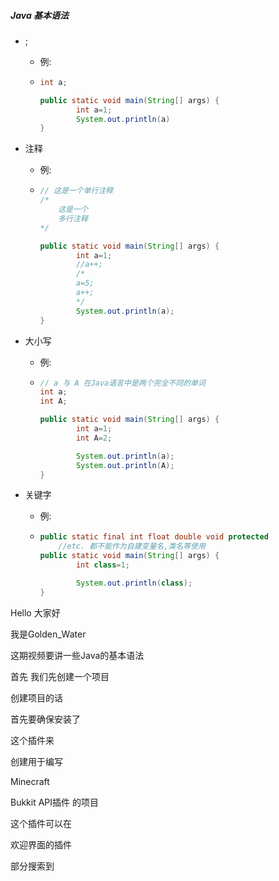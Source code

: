 ##### Java 基本语法

- ;

  - 例:

  - ```java
    int a;
    
    public static void main(String[] args) {
            int a=1;
            System.out.println(a)
    }
    ```

- 注释

  - 例:

  - ```java
    // 这是一个单行注释
    /*
    	这是一个
    	多行注释
    */
    
    public static void main(String[] args) {
            int a=1;
            //a++;
        	/*
        	a=5;
        	a++;
        	*/
            System.out.println(a);
    }
    ```
  
- 大小写

  - 例: 

  - ```java
    // a 与 A 在Java语言中是两个完全不同的单词
    int a;
    int A;
    
    public static void main(String[] args) {
            int a=1;
            int A=2;
    
            System.out.println(a);
            System.out.println(A);
    }
    ```
  
- 关键字

  - 例:

  - ```java
    public static final int float double void protected
        //etc. 都不能作为自建变量名,类名等使用
    public static void main(String[] args) {
            int class=1;
    
            System.out.println(class);
    }
    ```




Hello 大家好

我是Golden_Water

这期视频要讲一些Java的基本语法



首先  我们先创建一个项目

创建项目的话

首先要确保安装了

这个插件来

创建用于编写

Minecraft 

Bukkit API插件
的项目



这个插件可以在

欢迎界面的插件

部分搜索到





